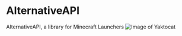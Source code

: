 # AlternativeAPI
 AlternativeAPI, a library for Minecraft Launchers
![Image of Yaktocat](https://octodex.github.com/images/yaktocat.png)
